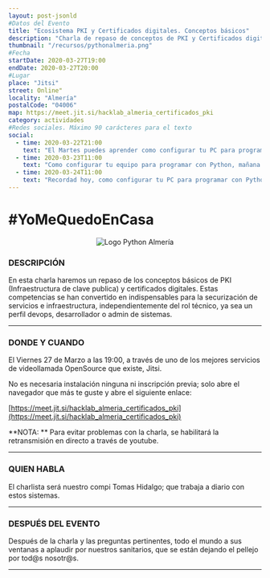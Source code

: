 ```yaml
---
layout: post-jsonld
#Datos del Evento
title: "Ecosistema PKI y Certificados digitales. Conceptos básicos"
description: "Charla de repaso de conceptos de PKI y Certificados digitales"
thumbnail: "/recursos/pythonalmeria.png"
#Fecha
startDate: 2020-03-27T19:00
endDate: 2020-03-27T20:00
#Lugar
place: "Jitsi"
street: Online"
locality: "Almería"
postalCode: "04006"
map: https://meet.jit.si/hacklab_almeria_certificados_pki
category: actividades
#Redes sociales. Máximo 90 carácteres para el texto
social:
  - time: 2020-03-22T21:00
    text: "El Martes puedes aprender como configurar tu PC para programar con Python"
  - time: 2020-03-23T11:00
    text: "Como configurar tu equipo para programar con Python, mañana a las 19:00"	
  - time: 2020-03-24T11:00
    text: "Recordad hoy, como configurar tu PC para programar con Python"
---
```


# #YoMeQuedoEnCasa

<center><img src="https://encrypted-tbn0.gstatic.com/images?q=tbn%3AANd9GcRJ4ufyEqIwyGwEx1vC5T1b-iYCH7D9g6F3ZZ5pwfxMHFR4bbNm" alt="Logo Python Almería"></center>

### DESCRIPCIÓN

En esta charla haremos un repaso de los conceptos básicos de PKI (Infraestructura de clave publica) y certificados digitales.
Estas competencias se han convertido en indispensables para la securización de servicios e infraestructura, independientemente del rol técnico, ya sea un perfil devops, desarrollador o admin de sistemas.


---

### DONDE Y CUANDO

El Viernes 27 de Marzo a las 19:00, a través de uno de los mejores servicios de videollamada OpenSource que existe, Jitsi.

No es necesaria instalación ninguna ni inscripción previa; solo abre el navegador que más te guste y abre el siguiente enlace:

[https://meet.jit.si/hacklab_almeria_certificados_pki](https://meet.jit.si/hacklab_almeria_certificados_pki)

**NOTA: ** Para evitar problemas con la charla, se habilitará la retransmisión en directo a través de youtube.

---

### QUIEN HABLA

El charlista será nuestro compi Tomas Hidalgo; que trabaja a diario con estos sistemas.

---

### DESPUÉS DEL EVENTO

Después de la charla y las preguntas pertinentes, todo el mundo a sus ventanas a aplaudir por nuestros sanitarios, que se están dejando el pellejo por tod@s nosotr@s.

---
